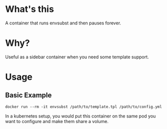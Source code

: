 # What's this

A container that runs envsubst and then pauses forever.

# Why?

Useful as a sidebar container when you need some template support.

# Usage

## Basic Example

```
docker run --rm -it envsubst /path/to/template.tpl /path/to/config.yml
```

In a kubernetes setup, you would put this container on the same pod you want to configure and make them share a volume.


